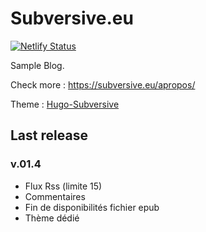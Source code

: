 # Subversive.eu

[![Netlify Status](https://api.netlify.com/api/v1/badges/d1079fea-189b-44b6-a191-d6e886f0f0ca/deploy-status)](https://app.netlify.com/sites/goofy-tesla-61455c/deploys)

Sample Blog.

Check more :   <https://subversive.eu/apropos/>

Theme : [Hugo-Subversive](https://github.com/subversive-eu/hugo-subversive/#readme)

## Last release

### v.01.4

- Flux Rss (limite 15)
- Commentaires
- Fin de disponibilités fichier epub
- Thème dédié
